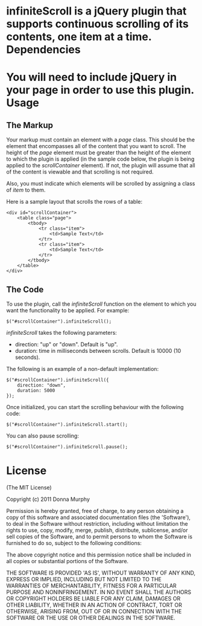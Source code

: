 infiniteScroll is a jQuery plugin that supports continuous scrolling of its contents, one item at a time.
Dependencies
============
You will need to include jQuery in your page in order to use this plugin.
Usage
=====
The Markup
----------
Your markup must contain an element with a *page* class. This should be the element that encompasses all of the content that you want to scroll. The height of the *page* element must be greater than the height of the element to which the plugin is applied (in the sample code below, the plugin is being applied to the *scrollContainer* element). If not, the plugin will assume that all of the content is viewable and that scrolling is not required.

Also, you must indicate which elements will be scrolled by assigning a class of *item* to them.

Here is a sample layout that scrolls the rows of a table:

    <div id="scrollContainer">
        <table class="page">
            <tbody>
                <tr class="item">
                    <td>Sample Text</td>
                </tr>
                <tr class="item">
                    <td>Sample Text</td>
                </tr>
            </tbody>
        </table>
    </div>

The Code
--------
To use the plugin, call the *infiniteScroll* function on the element to which you want the functionality to be applied. For example:

    $("#scrollContainer").infiniteScroll();

*infiniteScroll* takes the following parameters:

* direction: "up" or "down". Default is "up".
* duration: time in milliseconds between scrolls. Default is 10000 (10 seconds).

The following is an example of a non-default implementation:

    $("#scrollContainer").infiniteScroll({
        direction: "down",
        duration: 5000
    });

Once initialized, you can start the scrolling behaviour with the following code:

    $("#scrollContainer").infiniteScroll.start();

You can also pause scrolling:

    $("#scrollContainer").infiniteScroll.pause();
License
=======
(The MIT License)

Copyright (c) 2011 Donna Murphy

Permission is hereby granted, free of charge, to any person obtaining a copy of this software and associated documentation files (the 'Software'), to deal in the Software without restriction, including without limitation the rights to use, copy, modify, merge, publish, distribute, sublicense, and/or sell copies of the Software, and to permit persons to whom the Software is furnished to do so, subject to the following conditions:

The above copyright notice and this permission notice shall be included in all copies or substantial portions of the Software.

THE SOFTWARE IS PROVIDED 'AS IS', WITHOUT WARRANTY OF ANY KIND, EXPRESS OR IMPLIED, INCLUDING BUT NOT LIMITED TO THE WARRANTIES OF MERCHANTABILITY, FITNESS FOR A PARTICULAR PURPOSE AND NONINFRINGEMENT. IN NO EVENT SHALL THE AUTHORS OR COPYRIGHT HOLDERS BE LIABLE FOR ANY CLAIM, DAMAGES OR OTHER LIABILITY, WHETHER IN AN ACTION OF CONTRACT, TORT OR OTHERWISE, ARISING FROM, OUT OF OR IN CONNECTION WITH THE SOFTWARE OR THE USE OR OTHER DEALINGS IN THE SOFTWARE.